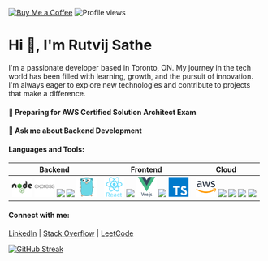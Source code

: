 [![Buy Me a Coffee](https://img.buymeacoffee.com/button-api/?text=Buy%20me%20a%20coffee&emoji=☕&slug=rutvijs&button_colour=FFDD00&font_colour=000000&font_family=Cookie&outline_colour=000000&coffee_colour=ffffff)](https://buymeacoffee.com/rutvijs)
![Profile views](https://komarev.com/ghpvc/?username=rutvij26&label=Profile%20views&color=4eb4f4&style=flat)
# Hi 👋, I'm Rutvij Sathe

I'm a passionate developer based in Toronto, ON. My journey in the tech world has been filled with learning, growth, and the pursuit of innovation. I'm always eager to explore new technologies and contribute to projects that make a difference.

#### 🌱 Preparing for **AWS Certified Solution Architect Exam**

#### 💬 Ask me about **Backend Development**

#### Languages and Tools:

| Backend | Frontend | Cloud |
| --- | --- | --- |
| <img src="https://raw.githubusercontent.com/devicons/devicon/master/icons/nodejs/nodejs-original-wordmark.svg" width="40"> <img src="https://raw.githubusercontent.com/devicons/devicon/master/icons/express/express-original-wordmark.svg" width="40"> <img src="https://cdn.worldvectorlogo.com/logos/django.svg" width="40"> <img src="https://www.vectorlogo.zone/logos/pocoo_flask/pocoo_flask-icon.svg" width="40"> <img src="https://raw.githubusercontent.com/devicons/devicon/master/icons/go/go-original.svg" width="40"> | <img src="https://raw.githubusercontent.com/devicons/devicon/master/icons/react/react-original-wordmark.svg" width="40"> <img src="https://angular.io/assets/images/logos/angular/angular.svg" width="40"> <img src="https://raw.githubusercontent.com/devicons/devicon/master/icons/vuejs/vuejs-original-wordmark.svg" width="40"> <img src="https://cdn.worldvectorlogo.com/logos/nextjs-2.svg" width="40"> <img src="https://raw.githubusercontent.com/devicons/devicon/master/icons/typescript/typescript-original.svg" width="40"> | <img src="https://raw.githubusercontent.com/devicons/devicon/master/icons/amazonwebservices/amazonwebservices-original-wordmark.svg" width="40"> <img src="https://www.vectorlogo.zone/logos/microsoft_azure/microsoft_azure-icon.svg" width="40"> <img src="https://www.vectorlogo.zone/logos/google_cloud/google_cloud-icon.svg" width="40"> <img src="https://www.vectorlogo.zone/logos/kubernetes/kubernetes-icon.svg" width="40"> <img src="https://www.vectorlogo.zone/logos/elastic/elastic-icon.svg" width="40"> |

#### Connect with me:

[LinkedIn](https://linkedin.com/in/https://www.linkedin.com/in/rutvijs) | [Stack Overflow](https://stackoverflow.com/users/20342347) | [LeetCode](https://www.leetcode.com/rut26sathe)

[![GitHub Streak](https://streak-stats.demolab.com/?user=rutvij26)](https://git.io/streak-stats)
